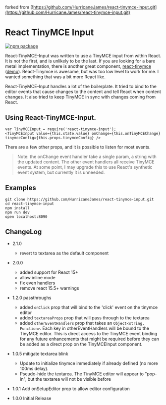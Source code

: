 forked from [!https://github.com/HurricaneJames/react-tinymce-input.git](https://github.com/HurricaneJames/react-tinymce-input.git)

# React TinyMCE Input

[![npm package](https://img.shields.io/npm/v/react-tinymce-input.svg?style=flat)](https://www.npmjs.org/package/react-tinymce-input)

React-TinyMCE-Input was written to use a TinyMCE input from within React. It is not the first, and is unlikely to be the last. If you are looking for a bare metal implementation, there is another great component, [react-tinymce](https://github.com/mzabriskie/react-tinymce) ([demo](http://mzabriskie.github.io/react-tinymce/basic/)). React-Tinymce is awesome, but was too low level to work for me. I wanted something that was a bit more React like.

React-TinyMCE-Input handles a lot of the boilerplate. It tried to bind to the editor events that cause changes to the content and tell React when content changes. It also tried to keep TinyMCE in sync with changes coming from React.

## Using React-TinyMCE-Input.

    var TinyMCEInput = require('react-tinymce-input');
    <TinyMCEInput value={this.state.value} onChange={this.onTinyMCEChange} tinymceConfig={this.props.tinymceConfig} />

There are a few other props, and it is possible to listen for most events.

>Note: the onChange event handler take a single param, a string with the updated content. The other event handlers all receive TinyMCE events. At some point, I may upgrade this to use React's synthetic event system, but currently it is unneeded.

## Examples

    git clone https://github.com/HurricaneJames/react-tinymce-input.git
    cd react-tinymce-input
    npm install
    npm run dev
    open localhost:8090

## ChangeLog

  - 2.1.0

      - revert to textarea as the default component

  - 2.0.0

      - added support for React 15+
      - allow inline mode
      - fix even handlers
      - remove react 15.5+ warnings

  - 1.2.0 passthroughs

      - added `onClick` prop that will bind to the 'click' event on the tinymce editor
      - added `textareaProps` prop that will pass through to the textarea
      - added `otherEventHandlers` prop that takes an `Object<string, Function>`. Each key in otherEventHandlers will be bound to the TinyMCE editor. This is direct access to the TinyMCE event binding for any future enhancements that might be required before they can be added as a direct prop on the TinyMCEInput component.

  - 1.0.5 mitigate textarea blink

      - Update to initialize tinymce immediately if already defined (no more 100ms delay).
      - Pseudo-hide the textarea. The TinyMCE editor will appear to "pop-in", but the textarea will not be visible before

  - 1.0.1   Add onSetupEditor prop to allow editor configuration

  - 1.0.0   Initial Release
